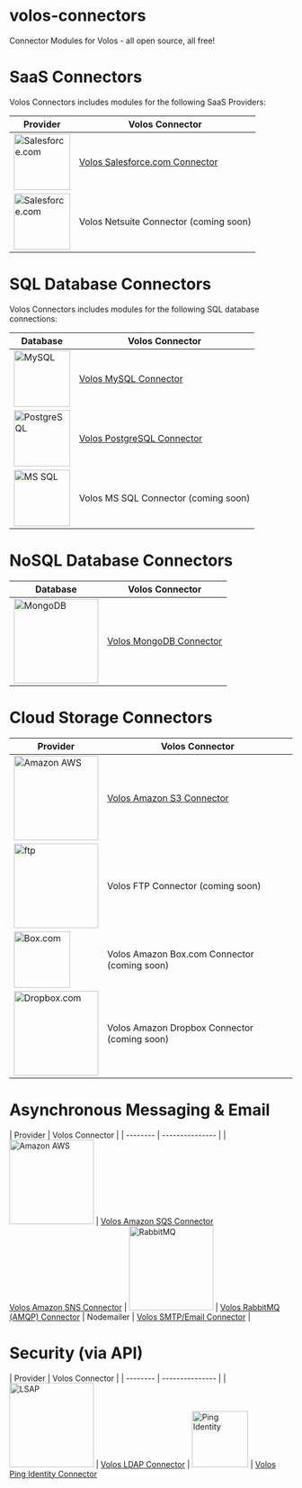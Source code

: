 volos-connectors
================

Connector Modules for Volos - all open source, all free!

# SaaS Connectors
<a name="connectors_saas"></a>
Volos Connectors includes modules for the following SaaS Providers:

| Provider | Volos Connector |
| -------- | --------------- |
| <img src="https://raw.githubusercontent.com/apigee-127/volos-connectors/development/docs/images/salesforce_logo-300x235.jpg" alt="Salesforce.com" width="100px"/> | [Volos Salesforce.com Connector](https://github.com/apigee-127/volos-connectors/tree/development/volos-salesforce) |
| <img src="https://raw.githubusercontent.com/apigee-127/volos-connectors/development/docs/images/netsuite-logo-600x500.png" alt="Salesforce.com" width="100px"/> | Volos Netsuite Connector (coming soon) |

# SQL Database Connectors
<a name="connectors_sql"></a>
Volos Connectors includes modules for the following SQL database connections:

| Database | Volos Connector |
| -------- | --------------- |
| <img src="https://raw.githubusercontent.com/apigee-127/volos-connectors/development/docs/images/logo-mysql-170x115.png" alt="MySQL" width="100px"/> | [Volos MySQL Connector](https://github.com/apigee-127/volos-connectors/tree/development/volos-mysql) |
| <img src="https://raw.githubusercontent.com/apigee-127/volos-connectors/development/docs/images/PostgreSQL_logo.3colors.120x120.png" alt="PostgreSQL" width="100px"/>  | [Volos PostgreSQL Connector](https://github.com/apigee-127/volos-connectors/tree/development/volos-pgsql) |
| <img src="https://raw.githubusercontent.com/apigee-127/volos-connectors/development/docs/images/SQL-Server-2012.png" alt="MS SQL" width="100px"/> |  Volos MS SQL Connector (coming soon) |

# NoSQL Database Connectors
<a name="connectors_nosql"></a>

| Database | Volos Connector |
| -------- | --------------- |
| <img src="https://raw.githubusercontent.com/apigee-127/volos-connectors/development/docs/images/MongoDB_Logo.png" alt="MongoDB" width="150px"/> | [Volos MongoDB Connector](https://github.com/apigee-127/volos-connectors/tree/development/volos-mongodb) |

# Cloud Storage Connectors
<a name="connectors_storage"></a>

| Provider | Volos Connector |
| -------- | --------------- |
| <img src="https://raw.githubusercontent.com/apigee-127/volos-connectors/development/docs/images/aws-logo-304x200.png" alt="Amazon AWS" width="150px"/> | [Volos Amazon S3 Connector](https://github.com/apigee-127/volos-connectors/tree/development/volos-s3) |
| <img src="https://raw.githubusercontent.com/apigee-127/volos-connectors/development/docs/images/ftp-logo.png" alt="ftp" width="150px"/> | Volos FTP Connector (coming soon) |
| <img src="https://raw.githubusercontent.com/apigee-127/volos-connectors/development/docs/images/Box-logo.png" alt="Box.com" width="100px"/> | Volos Amazon Box.com Connector (coming soon) |
| <img src="https://raw.githubusercontent.com/apigee-127/volos-connectors/development/docs/images/dropbox-logos_dropbox-vertical-blue.png" alt="Dropbox.com" width="150px"/> | Volos Amazon Dropbox Connector (coming soon) |

# Asynchronous Messaging & Email
<a name="connectors_messaging"></a>
| Provider | Volos Connector |
| -------- | --------------- |
| <img src="https://raw.githubusercontent.com/apigee-127/volos-connectors/development/docs/images/aws-logo-304x200.png" alt="Amazon AWS" width="150px"/> | [Volos Amazon SQS Connector](https://github.com/apigee-127/volos-connectors/tree/development/volos-sqs) <br/> [Volos Amazon SNS Connector](https://github.com/apigee-127/volos-connectors/tree/development/volos-sns)
| <img src="https://raw.githubusercontent.com/apigee-127/volos-connectors/development/docs/images/RabbitMQLogo.png" alt="RabbitMQ" width="150px"/> | [Volos RabbitMQ (AMQP) Connector](https://github.com/apigee-127/volos-connectors/tree/development/volos-rabbitmq)
| Nodemailer | [Volos SMTP/Email Connector](https://github.com/apigee-127/volos-connectors/tree/development/volos-mailer) |

# Security (via API)
<a name="connectors_security"></a>
| Provider | Volos Connector |
| -------- | --------------- |
| <img src="https://raw.githubusercontent.com/apigee-127/volos-connectors/development/docs/images/OpenLDAP-logo.png" alt="LSAP" width="150px"/> | [Volos LDAP Connector](https://github.com/apigee-127/volos-connectors/tree/development/volos-ldap)
| <img src="https://raw.githubusercontent.com/apigee-127/volos-connectors/development/docs/images/PingIdentity_logo.png" alt="Ping Identity" height="100px"/> | [Volos Ping Identity Connector](https://github.com/apigee-127/volos-connectors/tree/development/volos-ping-identity)
